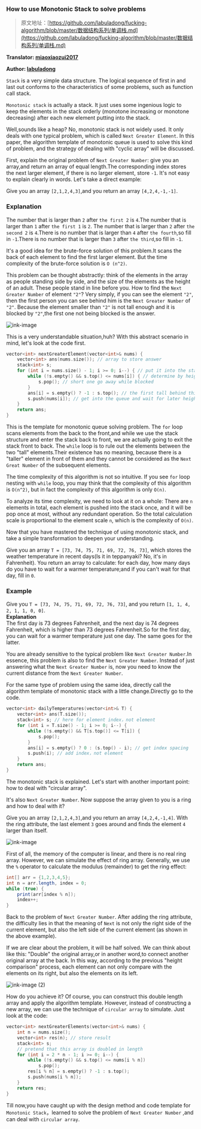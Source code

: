 ### How to use Monotonic Stack to solve problems[](#如何使用单调栈解题)

> 原文地址：[https://github.com/labuladong/fucking-algorithm/blob/master/数据结构系列/单调栈.md](https://github.com/labuladong/fucking-algorithm/blob/master/数据结构系列/单调栈.md)

**Translator: [miaoxiaozui2017](https://github.com/miaoxiaozui2017)**

**Author: [labuladong](https://github.com/labuladong)**

`Stack` is a very simple data structure. The logical sequence of first in and last out conforms to the characteristics of some problems, such as function call stack.      

`Monotonic stack` is actually a stack. It just uses some ingenious logic to keep the elements in the stack orderly (monotone increasing or monotone decreasing) after each new element putting into the stack.      

Well,sounds like a heap? No, monotonic stack is not widely used. It only deals with one typical problem, which is called `Next Greater Element`. In this paper, the algorithm template of monotonic queue is used to solve this kind of problem, and the strategy of dealing with "cyclic array" will be discussed.          

First, explain the original problem of `Next Greater Number`: give you an array,and return an array of equal length.The corresponding index stores the next larger element, if there is no larger element, store `-1`. It's not easy to explain clearly in words. Let's take a direct example:     

Give you an array `[2,1,2,4,3]`,and you return an array `[4,2,4,-1,-1]`.      

### Explanation

The number that is larger than `2` after `the first 2` is `4`.The number that is larger than `1` after `the first 1` is `2`. The number that is larger than `2` after `the second 2` is `4`.There is no number that is larger than `4` after `the fourth`,so  fill in `-1`.There is no number that is larger than `3` after `the third`,so fill in `-1`.   

It's a good idea for the brute-force solution of this problem.It scans the back of each element to find the first larger element. But the time complexity of the brute-force solution is `O (n^2)`.         

This problem can be thought abstractly: think of the elements in the array as people standing side by side, and the size of the elements as the height of an adult. These people stand in line before you. How to find the `Next Greater Number` of element `"2"`? Very simply, if you can see the element `"2"`, then the first person you can see behind him is the `Next Greater Number` of `"2"`. Because the element smaller than `"2"` is not tall enough and it is blocked by `"2"`,the first one not being blocked is the answer. 


![ink-image](../pictures/MonotonicStack/1.png)

This is a very understandable situation,huh? With this abstract scenario in mind, let's look at the code first. 

```cpp
vector<int> nextGreaterElement(vector<int>& nums) {
    vector<int> ans(nums.size()); // array to store answer
    stack<int> s;
    for (int i = nums.size() - 1; i >= 0; i--) { // put it into the stack back to front
        while (!s.empty() && s.top() <= nums[i]) { // determine by height
            s.pop(); // short one go away while blocked
        }
        ans[i] = s.empty() ? -1 : s.top(); // the first tall behind this element
        s.push(nums[i]); // get into the queue and wait for later height determination
    }
    return ans;
}
```

This is the template for monotonic queue solving problem. The `for` loop scans elements from the back to the front,and while we use the stack structure and enter the stack back to front, we are actually going to exit the stack front to back. The `while` loop is to rule out the elements between the two "tall" elements.Their existence has no meaning, because there is a "taller" element in front of them and they cannot be considered as the `Next Great Number` of the subsequent elements.        

The time complexity of this algorithm is not so intuitive. If you see `for` loop nesting with `while` loop, you may think that the complexity of this algorithm is `O(n^2)`, but in fact the complexity of this algorithm is only `O(n)`.   

To analyze its time complexity, we need to look at it on a whole: There are `n` elements in total, each element is pushed into the stack once, and it will be pop once at most, without any redundant operation. So the total calculation scale is proportional to the element scale `n`, which is the complexity of `O(n)`.     

Now that you have mastered the technique of using monotonic stack, and take a simple transformation to deepen your understanding.            

Give you an array `T = [73, 74, 75, 71, 69, 72, 76, 73]`, which stores the weather temperature in recent days(Is it in teppanyaki? No, it's in Fahrenheit). You return an array to calculate: for each day, how many days do you have to wait for a warmer temperature;and if you can't wait for that day, fill in `0`.            

### Example

Give you `T = [73, 74, 75, 71, 69, 72, 76, 73]`, and you return `[1, 1, 4, 2, 1, 1, 0, 0]`.          
**Explanation**  
The first day is 73 degrees Fahrenheit, and the next day is 74 degrees Fahrenheit, which is higher than 73 degrees Fahrenheit.So for the first day, you can wait for a warmer temperature just one day. The same goes for the latter.            

You are already sensitive to the typical problem like `Next Greater Number`.In essence, this problem is also to find the `Next Greater Number`. Instead of just answering what the `Next Greater Number` is, now you need to know the current distance from the `Next Greater Number`.      

For the same type of problem using the same idea, directly call the algorithm template of monotonic stack with a little change.Directly go to the code. 

```cpp
vector<int> dailyTemperatures(vector<int>& T) {
    vector<int> ans(T.size());
    stack<int> s; // here for element index，not element
    for (int i = T.size() - 1; i >= 0; i--) {
        while (!s.empty() && T[s.top()] <= T[i]) {
            s.pop();
        }
        ans[i] = s.empty() ? 0 : (s.top() - i); // get index spacing
        s.push(i); // add index，not element
    }
    return ans;
}
```

The monotonic stack is explained. Let's start with another important point: how to deal with "circular array".      

It's also `Next Greater Number`. Now suppose the array given to you is a ring and how to deal with it?   

Give you an array `[2,1,2,4,3]`,and you return an array `[4,2,4,-1,4]`. With the ring attribute, the last element `3` goes around and finds the element `4` larger than itself. 

![ink-image](../pictures/MonotonicStack/2.png)

First of all, the memory of the computer is linear, and there is no real ring array. However, we can simulate the effect of ring array. Generally, we use the `%` operator to calculate the modulus (remainder) to get the ring effect: 

```java
int[] arr = {1,2,3,4,5};
int n = arr.length, index = 0;
while (true) {
    print(arr[index % n]);
    index++;
}
```

Back to the problem of `Next Greater Number`. After adding the ring attribute, the difficulty lies in that the meaning of `Next` is not only the right side of the current element, but also the left side of the current element (as shown in the above example).   

If we are clear about the problem, it will be half solved. We can think about like this: "Double" the original array,or in another word,to connect another original array at the back. In this way, according to the previous "height comparison" process, each element can not only compare with the elements on its right, but also the elements on its left. 

![ink-image (2)](../pictures/MonotonicStack/3.png)

How do you achieve it? Of course, you can construct this double length array and apply the algorithm template. However, instead of constructing a new array, we can use the technique of `circular array` to simulate. Just look at the code: 

```cpp
vector<int> nextGreaterElements(vector<int>& nums) {
    int n = nums.size();
    vector<int> res(n); // store result
    stack<int> s;
    // pretend that this array is doubled in length
    for (int i = 2 * n - 1; i >= 0; i--) {
        while (!s.empty() && s.top() <= nums[i % n])
            s.pop();
        res[i % n] = s.empty() ? -1 : s.top();
        s.push(nums[i % n]);
    }
    return res;
}
```

Till now,you have caught up with the design method and code template for `Monotonic Stack`，learned to solve the problem of `Next Greater Number` ,and can deal with `circular array`.
